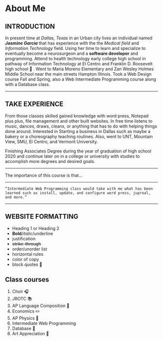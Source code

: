 # About Me 
## INTRODUCTION 
In present time at *Dallas, Texas* in an Urban city lives an individual named **_Jasmine Garcia_** that has experience with the the *Medical field* and *Information Technology* field. Using her time to learn and specialize to eventually become a neurosurgeon and a **software developer** and programming. Attend to health technology early college high school in pathway of Information Technology at El Centro and Franklin D. Roosevelt high school :school: . Went to Maria Moreno Elementary and Zan Wesley Holmes Middle School near the main streets Hampton Illinois. Took a Web Design course Fall and Spring, also a Web Intermediate Programming course along with a Database class.



****************

## TAKE EXPERIENCE 
From those classes skilled gained knowledge with word press, Notepad plus plus, file management and other built websites. In free time listens to music, dances, draws, cleans, or anything that has to do with helping things done around. Interested in Starting a business in Dallas such as maybe a bakery or a choreography teaching routines. Also, went to UNT, Mountain View, SMU, El Centro, and Vermont University.

Finishing Associates Degree during the year of graduation of high school 2020 and continue later on in a college or university with studies to accomplish more degrees and desired goals.

 
- - -

The importance of this course is that...
 
---

`“Intermediate Web Programming class would take with me what has been learned such as install, update, and configure word press, juproal, and more.”`

***

## WEBSITE FORMATTING
* Heading 1 or Heading 2
* **Bold**/*italic*/underline
* justification
* ~~strike-through~~
* order/unorder list
* horizontal rules
* color of copy
* block quotes :file_folder:

## Class courses
1. Choir :headphones:
2. JROTC :books:
3. AP Language Composition :notebook: 
4. Economics :pencil2:
5. AP Physics :green_book:
6. Intermediate Web Programming
7. Database :orange_book:
8. Art Appreciation :art:
